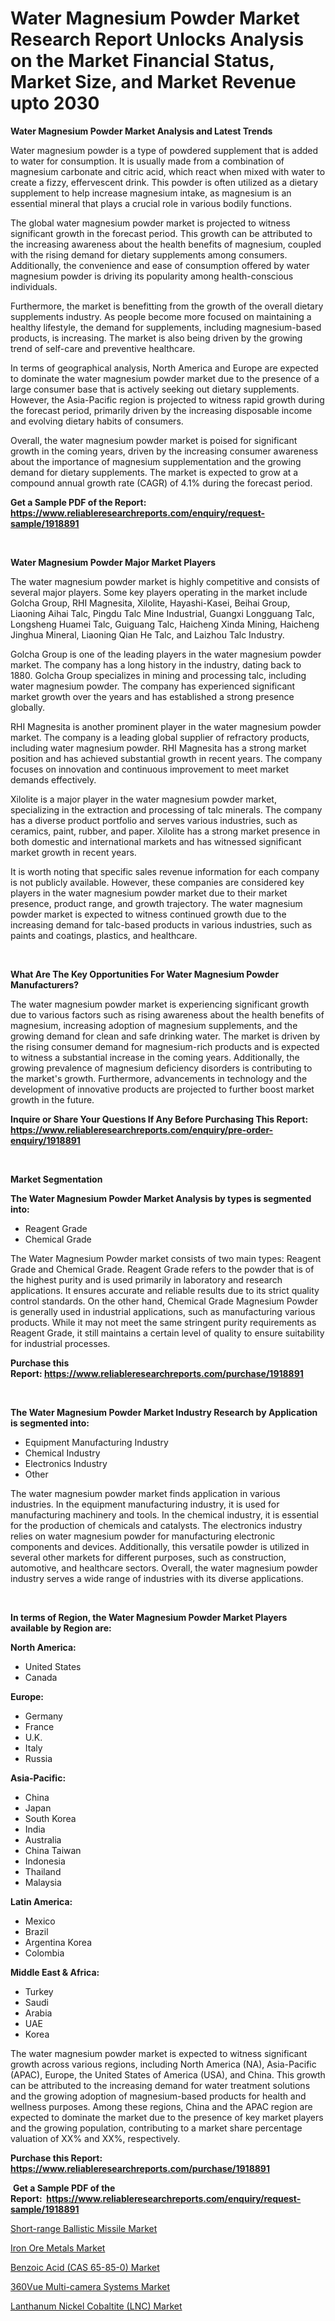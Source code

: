 <p><h1>Water Magnesium Powder Market Research Report Unlocks Analysis on the Market Financial Status, Market Size, and Market Revenue upto 2030</h1></p><p><strong>Water Magnesium Powder Market Analysis and Latest Trends</strong></p>
<p><p>Water magnesium powder is a type of powdered supplement that is added to water for consumption. It is usually made from a combination of magnesium carbonate and citric acid, which react when mixed with water to create a fizzy, effervescent drink. This powder is often utilized as a dietary supplement to help increase magnesium intake, as magnesium is an essential mineral that plays a crucial role in various bodily functions.</p><p>The global water magnesium powder market is projected to witness significant growth in the forecast period. This growth can be attributed to the increasing awareness about the health benefits of magnesium, coupled with the rising demand for dietary supplements among consumers. Additionally, the convenience and ease of consumption offered by water magnesium powder is driving its popularity among health-conscious individuals.</p><p>Furthermore, the market is benefitting from the growth of the overall dietary supplements industry. As people become more focused on maintaining a healthy lifestyle, the demand for supplements, including magnesium-based products, is increasing. The market is also being driven by the growing trend of self-care and preventive healthcare.</p><p>In terms of geographical analysis, North America and Europe are expected to dominate the water magnesium powder market due to the presence of a large consumer base that is actively seeking out dietary supplements. However, the Asia-Pacific region is projected to witness rapid growth during the forecast period, primarily driven by the increasing disposable income and evolving dietary habits of consumers.</p><p>Overall, the water magnesium powder market is poised for significant growth in the coming years, driven by the increasing consumer awareness about the importance of magnesium supplementation and the growing demand for dietary supplements. The market is expected to grow at a compound annual growth rate (CAGR) of 4.1% during the forecast period.</p></p>
<p><strong>Get a Sample PDF of the Report:&nbsp; <a href="https://www.reliableresearchreports.com/enquiry/request-sample/1918891">https://www.reliableresearchreports.com/enquiry/request-sample/1918891</a></strong></p>
<p>&nbsp;</p>
<p><strong>Water Magnesium Powder Major Market Players</strong></p>
<p><p>The water magnesium powder market is highly competitive and consists of several major players. Some key players operating in the market include Golcha Group, RHI Magnesita, Xilolite, Hayashi-Kasei, Beihai Group, Liaoning Aihai Talc, Pingdu Talc Mine Industrial, Guangxi Longguang Talc, Longsheng Huamei Talc, Guiguang Talc, Haicheng Xinda Mining, Haicheng Jinghua Mineral, Liaoning Qian He Talc, and Laizhou Talc Industry.</p><p>Golcha Group is one of the leading players in the water magnesium powder market. The company has a long history in the industry, dating back to 1880. Golcha Group specializes in mining and processing talc, including water magnesium powder. The company has experienced significant market growth over the years and has established a strong presence globally.</p><p>RHI Magnesita is another prominent player in the water magnesium powder market. The company is a leading global supplier of refractory products, including water magnesium powder. RHI Magnesita has a strong market position and has achieved substantial growth in recent years. The company focuses on innovation and continuous improvement to meet market demands effectively.</p><p>Xilolite is a major player in the water magnesium powder market, specializing in the extraction and processing of talc minerals. The company has a diverse product portfolio and serves various industries, such as ceramics, paint, rubber, and paper. Xilolite has a strong market presence in both domestic and international markets and has witnessed significant market growth in recent years.</p><p>It is worth noting that specific sales revenue information for each company is not publicly available. However, these companies are considered key players in the water magnesium powder market due to their market presence, product range, and growth trajectory. The water magnesium powder market is expected to witness continued growth due to the increasing demand for talc-based products in various industries, such as paints and coatings, plastics, and healthcare.</p></p>
<p>&nbsp;</p>
<p><strong>What Are The Key Opportunities For Water Magnesium Powder Manufacturers?</strong></p>
<p><p>The water magnesium powder market is experiencing significant growth due to various factors such as rising awareness about the health benefits of magnesium, increasing adoption of magnesium supplements, and the growing demand for clean and safe drinking water. The market is driven by the rising consumer demand for magnesium-rich products and is expected to witness a substantial increase in the coming years. Additionally, the growing prevalence of magnesium deficiency disorders is contributing to the market's growth. Furthermore, advancements in technology and the development of innovative products are projected to further boost market growth in the future.</p></p>
<p><strong>Inquire or Share Your Questions If Any Before Purchasing This Report: <a href="https://www.reliableresearchreports.com/enquiry/pre-order-enquiry/1918891">https://www.reliableresearchreports.com/enquiry/pre-order-enquiry/1918891</a></strong></p>
<p>&nbsp;</p>
<p><strong>Market Segmentation</strong></p>
<p><strong>The Water Magnesium Powder Market Analysis by types is segmented into:</strong></p>
<p><ul><li>Reagent Grade</li><li>Chemical Grade</li></ul></p>
<p><p>The Water Magnesium Powder market consists of two main types: Reagent Grade and Chemical Grade. Reagent Grade refers to the powder that is of the highest purity and is used primarily in laboratory and research applications. It ensures accurate and reliable results due to its strict quality control standards. On the other hand, Chemical Grade Magnesium Powder is generally used in industrial applications, such as manufacturing various products. While it may not meet the same stringent purity requirements as Reagent Grade, it still maintains a certain level of quality to ensure suitability for industrial processes.</p></p>
<p><strong>Purchase this Report:&nbsp;<a href="https://www.reliableresearchreports.com/purchase/1918891">https://www.reliableresearchreports.com/purchase/1918891</a></strong></p>
<p>&nbsp;</p>
<p><strong>The Water Magnesium Powder Market Industry Research by Application is segmented into:</strong></p>
<p><ul><li>Equipment Manufacturing Industry</li><li>Chemical Industry</li><li>Electronics Industry</li><li>Other</li></ul></p>
<p><p>The water magnesium powder market finds application in various industries. In the equipment manufacturing industry, it is used for manufacturing machinery and tools. In the chemical industry, it is essential for the production of chemicals and catalysts. The electronics industry relies on water magnesium powder for manufacturing electronic components and devices. Additionally, this versatile powder is utilized in several other markets for different purposes, such as construction, automotive, and healthcare sectors. Overall, the water magnesium powder industry serves a wide range of industries with its diverse applications.</p></p>
<p>&nbsp;</p>
<p><strong>In terms of Region, the Water Magnesium Powder Market Players available by Region are:</strong></p>
<p>
    <p> <strong> North America: </strong>
        <ul>
            <li>United States</li>
            <li>Canada</li>
        </ul>
        </p> 
    <p> <strong> Europe: </strong>
        <ul>
            <li>Germany</li>
            <li>France</li>
            <li>U.K.</li>
            <li>Italy</li>
            <li>Russia</li>
        </ul>
        </p> 
    <p> <strong> Asia-Pacific: </strong>
        <ul>
            <li>China</li>
            <li>Japan</li>
            <li>South Korea</li>
            <li>India</li>
            <li>Australia</li>
            <li>China Taiwan</li>
            <li>Indonesia</li>
            <li>Thailand</li>
            <li>Malaysia</li>
        </ul>
        </p> 
    <p> <strong> Latin America: </strong>
        <ul>
            <li>Mexico</li>
            <li>Brazil</li>
            <li>Argentina Korea</li>
            <li>Colombia</li>
        </ul>
        </p> 
    <p> <strong> Middle East & Africa: </strong>
        <ul>
            <li>Turkey</li>
            <li>Saudi</li>
            <li>Arabia</li>
            <li>UAE</li>
            <li>Korea</li>
        </ul>
    </p>
    </p>
<p><p>The water magnesium powder market is expected to witness significant growth across various regions, including North America (NA), Asia-Pacific (APAC), Europe, the United States of America (USA), and China. This growth can be attributed to the increasing demand for water treatment solutions and the growing adoption of magnesium-based products for health and wellness purposes. Among these regions, China and the APAC region are expected to dominate the market due to the presence of key market players and the growing population, contributing to a market share percentage valuation of XX% and XX%, respectively.</p></p>
<p><strong>Purchase this Report: <a href="https://www.reliableresearchreports.com/purchase/1918891">https://www.reliableresearchreports.com/purchase/1918891</a></strong></p>
<p>&nbsp;<strong>Get a Sample PDF of the Report:&nbsp;&nbsp;<a href="https://www.reliableresearchreports.com/enquiry/request-sample/1918891">https://www.reliableresearchreports.com/enquiry/request-sample/1918891</a></strong></p>
<p><strong></strong></p>
<p><p><a href="https://medium.com/@mikemonahan1944/short-range-ballistic-missile-market-exploring-market-share-market-trends-and-future-growth-ed829e931ec7">Short-range Ballistic Missile Market</a></p><p><a href="https://www.linkedin.com/pulse/iron-ore-metals-market-research-report-unlocks-analysis-financial-mdxee/">Iron Ore Metals Market</a></p><p><a href="https://www.linkedin.com/pulse/benzoic-acid-cas-65-85-0-market-research-report-unlocks-analysis-9u1le/">Benzoic Acid (CAS 65-85-0) Market</a></p><p><a href="https://medium.com/@elianehilll2023/360vue-multi-camera-systems-market-furnishes-information-on-market-share-market-trends-and-market-501458194de5">360Vue Multi-camera Systems Market</a></p><p><a href="https://github.com/kholmovskayalyudmila/Market-Research-Report-List-1/blob/main/lanthanum-nickel-cobaltite-lnc-market.md">Lanthanum Nickel Cobaltite (LNC) Market</a></p></p>
